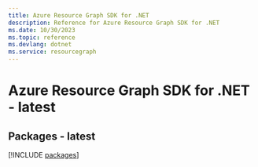 ```yaml
---
title: Azure Resource Graph SDK for .NET
description: Reference for Azure Resource Graph SDK for .NET
ms.date: 10/30/2023
ms.topic: reference
ms.devlang: dotnet
ms.service: resourcegraph
---
```

# Azure Resource Graph SDK for .NET - latest
## Packages - latest
[!INCLUDE [packages](resource-graph-index.md)]